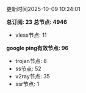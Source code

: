 更新时间2025-10-09 10:24:01

**总订阅: 23**
**总节点: 4946**
- vless节点: 11

**google ping有效节点: 96**
- trojan节点: 8
- ss节点: 52
- v2ray节点: 35
- ssr节点: 1
